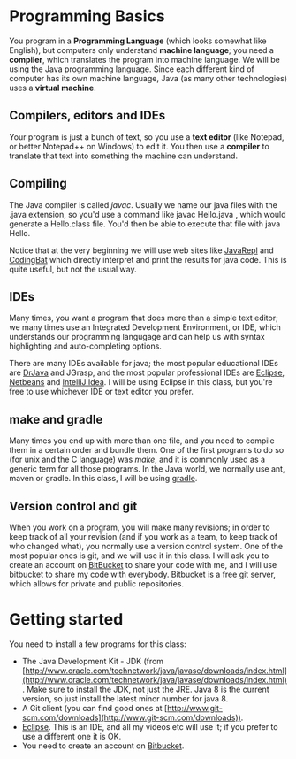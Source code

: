 Programming Basics
===

You program in a **Programming Language** (which looks somewhat like English), but computers only understand **machine language**; you need a **compiler**, which translates the program into machine language. We will be using the Java programming language. Since each different kind of computer has its own machine language, Java (as many other technologies) uses a **virtual machine**. 

## Compilers, editors and IDEs

Your program is just a bunch of text, so you use a **text editor** (like Notepad, or better Notepad++ on Windows) to edit it. You then use a **compiler** to translate that text into something the machine can understand.


## Compiling

The Java compiler is called *javac*. Usually we name our java files with the .java extension, so you'd use a command like javac Hello.java , which would generate a Hello.class file. You'd then be able to execute that file with java Hello.

Notice that at the very beginning we will use web sites like [JavaRepl](http://www.javarepl.com) and [CodingBat](http://codingbat.com) which directly interpret and print the results for java code. This is quite useful, but not the usual way.

## IDEs
Many times, you want a program that does more than a simple text editor; we many times use an Integrated Development Environment, or IDE, which understands our programming langugage and can help us with syntax highlighting and auto-completing options.

There are many IDEs available for java; the most popular educational IDEs are [DrJava](http://drjava.org) and JGrasp, and the most popular professional IDEs are [Eclipse](http://www.eclipse.org), [Netbeans](https://netbeans.org/) and [IntelliJ Idea](https://www.jetbrains.com/idea/). I will be using Eclipse in this class, but you're free to use whichever IDE or text editor you prefer.

## make and gradle
Many times you end up with more than one file, and you need to compile them in a certain order and bundle them. One of the first programs to do so (for unix and the C language) was *make*, and it is commonly used as a generic term for all those programs. In the Java world, we normally use ant, maven or gradle. In this class, I will be using [gradle](http://gradle.org).

## Version control and git

When you work on a program, you will make many revisions; in order to keep track of all your revision (and if you work as a team, to keep track of who changed what), you normally use a version control system. One of the most popular ones is git, and we will use it in this class. I will ask you to create an account on [BitBucket](http://bitbucket.org) to share your code with me, and I will use bitbucket to share my code with everybody. Bitbucket is a free git server, which allows for private and public repositories.

# Getting started

You need to install a few programs for this class:
* The Java Development Kit - JDK (from [http://www.oracle.com/technetwork/java/javase/downloads/index.html](http://www.oracle.com/technetwork/java/javase/downloads/index.html). Make sure to install the JDK, not just the JRE. Java 8 is the current version, so just install the latest minor number for java 8.
* A Git client (you can find good ones at [http://www.git-scm.com/downloads](http://www.git-scm.com/downloads)).
* [Eclipse](http://www.eclipse.org/). This is an IDE, and all my videos etc will use it; if you prefer to use a different one it is OK.
* You need to create an account on [Bitbucket](http://bitbucket.org).

    

